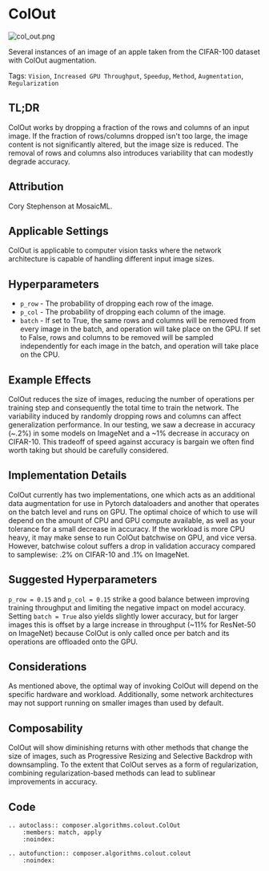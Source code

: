 # ColOut

![col_out.png](https://storage.googleapis.com/docs.mosaicml.com/images/methods/col_out.png)

Several instances of an image of an apple taken from the CIFAR-100 dataset with ColOut augmentation.

Tags: `Vision`, `Increased GPU Throughput`, `Speedup`, `Method`, `Augmentation`, `Regularization`

## TL;DR

ColOut works by dropping a fraction of the rows and columns of an input image. If the fraction of rows/columns dropped isn't too large, the image content is not significantly altered, but the image size is reduced. The removal of rows and columns also introduces variability that can modestly degrade accuracy.

## Attribution

Cory Stephenson at MosaicML.

## Applicable Settings

ColOut is applicable to computer vision tasks where the network architecture is capable of handling different input image sizes. 

## Hyperparameters

- `p_row` - The probability of dropping each row of the image.
- `p_col` - The probability of dropping each column of the image.
- `batch` - If set to True, the same rows and columns will be removed from every image in the batch, and operation will take place on the GPU. If set to False, rows and columns to be removed will be sampled independently for each image in the batch, and operation will take place on the CPU.

## Example Effects

ColOut reduces the size of images, reducing the number of operations per training step and consequently the total time to train the network. The variability induced by randomly dropping rows and columns can affect generalization performance. In our testing, we saw a decrease in accuracy (~.2%) in some models on ImageNet and a ~1% decrease in accuracy on CIFAR-10. This tradeoff of speed against accuracy is bargain we often find worth taking but should be carefully considered.

## Implementation Details

ColOut currently has two implementations, one which acts as an additional data augmentation for use in Pytorch dataloaders and another that operates on the batch level and runs on GPU. The optimal choice of which to use will depend on the amount of CPU and GPU compute available, as well as your tolerance for a small decrease in accuracy. If the workload is more CPU heavy, it may make sense to run ColOut batchwise on GPU, and vice versa. However, batchwise colout suffers a drop in validation accuracy compared to samplewise: .2% on CIFAR-10 and .1% on ImageNet.

## Suggested Hyperparameters

`p_row = 0.15` and `p_col = 0.15` strike a good balance between improving training throughput and limiting the negative impact on model accuracy. Setting `batch = True` also yields slightly lower accuracy, but for larger images this is offset by a large increase in throughput (~11% for ResNet-50 on ImageNet) because ColOut is only called once per batch and its operations are offloaded onto the GPU. 

## Considerations

As mentioned above, the optimal way of invoking ColOut will depend on the specific hardware and workload. Additionally, some network architectures may not support running on smaller images than used by default.

## Composability

ColOut will show diminishing returns with other methods that change the size of images, such as Progressive Resizing and Selective Backdrop with downsampling. To the extent that ColOut serves as a form of regularization, combining regularization-based methods can lead to sublinear improvements in accuracy.

## Code

```{eval-rst}
.. autoclass:: composer.algorithms.colout.ColOut
    :members: match, apply
    :noindex:

.. autofunction:: composer.algorithms.colout.colout
    :noindex:
```

